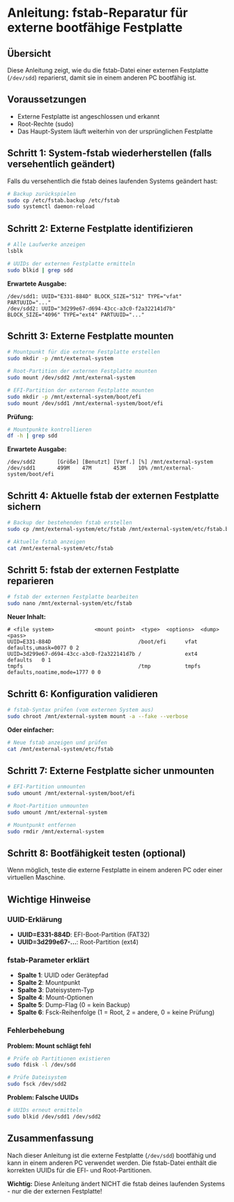 # Anleitung: fstab-Reparatur für externe bootfähige Festplatte

## Übersicht
Diese Anleitung zeigt, wie du die fstab-Datei einer externen Festplatte (`/dev/sdd`) reparierst, damit sie in einem anderen PC bootfähig ist.

## Voraussetzungen
- Externe Festplatte ist angeschlossen und erkannt
- Root-Rechte (sudo)
- Das Haupt-System läuft weiterhin von der ursprünglichen Festplatte

## Schritt 1: System-fstab wiederherstellen (falls versehentlich geändert)

Falls du versehentlich die fstab deines laufenden Systems geändert hast:

```bash
# Backup zurückspielen
sudo cp /etc/fstab.backup /etc/fstab
sudo systemctl daemon-reload
```

## Schritt 2: Externe Festplatte identifizieren

```bash
# Alle Laufwerke anzeigen
lsblk

# UUIDs der externen Festplatte ermitteln
sudo blkid | grep sdd
```

**Erwartete Ausgabe:**
```
/dev/sdd1: UUID="E331-884D" BLOCK_SIZE="512" TYPE="vfat" PARTUUID="..."
/dev/sdd2: UUID="3d299e67-d694-43cc-a3c0-f2a322141d7b" BLOCK_SIZE="4096" TYPE="ext4" PARTUUID="..."
```

## Schritt 3: Externe Festplatte mounten

```bash
# Mountpunkt für die externe Festplatte erstellen
sudo mkdir -p /mnt/external-system

# Root-Partition der externen Festplatte mounten
sudo mount /dev/sdd2 /mnt/external-system

# EFI-Partition der externen Festplatte mounten
sudo mkdir -p /mnt/external-system/boot/efi
sudo mount /dev/sdd1 /mnt/external-system/boot/efi
```

**Prüfung:**
```bash
# Mountpunkte kontrollieren
df -h | grep sdd
```

**Erwartete Ausgabe:**
```
/dev/sdd2       [Größe] [Benutzt] [Verf.] [%] /mnt/external-system
/dev/sdd1       499M    47M       453M    10% /mnt/external-system/boot/efi
```

## Schritt 4: Aktuelle fstab der externen Festplatte sichern

```bash
# Backup der bestehenden fstab erstellen
sudo cp /mnt/external-system/etc/fstab /mnt/external-system/etc/fstab.backup

# Aktuelle fstab anzeigen
cat /mnt/external-system/etc/fstab
```

## Schritt 5: fstab der externen Festplatte reparieren

```bash
# fstab der externen Festplatte bearbeiten
sudo nano /mnt/external-system/etc/fstab
```

**Neuer Inhalt:**
```
# <file system>             <mount point>  <type>  <options>  <dump>  <pass>
UUID=E331-884D                            /boot/efi      vfat    defaults,umask=0077 0 2
UUID=3d299e67-d694-43cc-a3c0-f2a322141d7b /              ext4    defaults   0 1
tmpfs                                     /tmp           tmpfs   defaults,noatime,mode=1777 0 0
```

## Schritt 6: Konfiguration validieren

```bash
# fstab-Syntax prüfen (vom externen System aus)
sudo chroot /mnt/external-system mount -a --fake --verbose
```

**Oder einfacher:**
```bash
# Neue fstab anzeigen und prüfen
cat /mnt/external-system/etc/fstab
```

## Schritt 7: Externe Festplatte sicher unmounten

```bash
# EFI-Partition unmounten
sudo umount /mnt/external-system/boot/efi

# Root-Partition unmounten
sudo umount /mnt/external-system

# Mountpunkt entfernen
sudo rmdir /mnt/external-system
```

## Schritt 8: Bootfähigkeit testen (optional)

Wenn möglich, teste die externe Festplatte in einem anderen PC oder einer virtuellen Maschine.

## Wichtige Hinweise

### UUID-Erklärung
- **UUID=E331-884D**: EFI-Boot-Partition (FAT32)
- **UUID=3d299e67-...**: Root-Partition (ext4)

### fstab-Parameter erklärt
- **Spalte 1**: UUID oder Gerätepfad
- **Spalte 2**: Mountpunkt
- **Spalte 3**: Dateisystem-Typ
- **Spalte 4**: Mount-Optionen
- **Spalte 5**: Dump-Flag (0 = kein Backup)
- **Spalte 6**: Fsck-Reihenfolge (1 = Root, 2 = andere, 0 = keine Prüfung)

### Fehlerbehebung

**Problem: Mount schlägt fehl**
```bash
# Prüfe ob Partitionen existieren
sudo fdisk -l /dev/sdd

# Prüfe Dateisystem
sudo fsck /dev/sdd2
```

**Problem: Falsche UUIDs**
```bash
# UUIDs erneut ermitteln
sudo blkid /dev/sdd1 /dev/sdd2
```

## Zusammenfassung

Nach dieser Anleitung ist die externe Festplatte (`/dev/sdd`) bootfähig und kann in einem anderen PC verwendet werden. Die fstab-Datei enthält die korrekten UUIDs für die EFI- und Root-Partitionen.

**Wichtig:** Diese Anleitung ändert NICHT die fstab deines laufenden Systems - nur die der externen Festplatte!